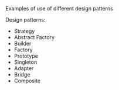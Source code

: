 Examples of use of different design patterns

Design patterns:
- Strategy
- Abstract Factory
- Builder
- Factory
- Prototype
- Singleton
- Adapter
- Bridge
- Composite
